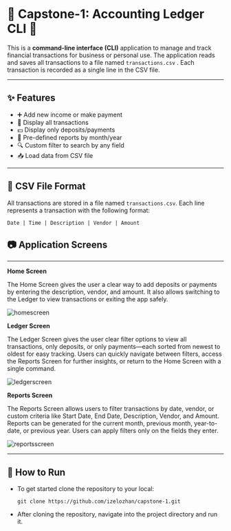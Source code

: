 # 💸 Capstone-1: Accounting Ledger CLI 💸

This is a **command-line interface (CLI)** application to manage and track financial transactions for business or personal use. The application reads and saves all transactions to a file named `transactions.csv` . Each transaction is recorded as a single line in the CSV file.

---

## ✨ Features

- ➕ Add new income or make payment  
- 📄 Display all transactions  
- 💵  Display only deposits/payments  
- 📆 Pre-defined reports by month/year  
- 🔍 Custom filter to search by any field  
- 📥 Load data from CSV file  

---

## 📁 CSV File Format

All transactions are stored in a file named `transactions.csv`. Each line represents a transaction with the following format:

`Date | Time | Description | Vendor | Amount`

## 📷 Application Screens

---

**Home Screen** <br>

The Home Screen gives the user a clear way to add deposits or payments by entering the description, vendor, and amount. It also allows switching to the Ledger to view transactions or exiting the app safely. 
 
![homescreen](https://github.com/user-attachments/assets/5268df21-cdc6-4898-a271-f88101cbc692)

**Ledger Screen** <br>

The Ledger Screen gives the user clear filter options to view all transactions, only deposits, or only payments—each sorted from newest to oldest for easy tracking. Users can quickly navigate between filters, access the Reports Screen for further insights, or return to the Home Screen with a single command.

![ledgerscreen](https://github.com/user-attachments/assets/7cc8373b-0222-448f-87a3-6ea4bb1046a6)

**Reports Screen** <br>

The Reports Screen allows users to filter transactions by date, vendor, or custom criteria like Start Date, End Date, Description, Vendor, and Amount. Reports can be generated for the current month, previous month, year-to-date, or previous year. Users can apply filters only on the fields they enter.

![reportsscreen](https://github.com/user-attachments/assets/5043900c-604e-4713-aad0-e83a147158f7)

---

## 🏃 How to Run 

- To get started clone the repository to your local:

  `git clone https://github.com/izelozhan/capstone-1.git`

- After cloning the repository, navigate into the project directory and run it.
